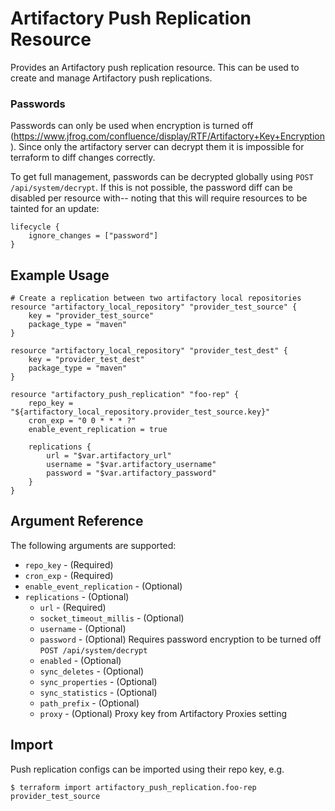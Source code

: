# Artifactory Push Replication Resource

Provides an Artifactory push replication resource. This can be used to create and manage Artifactory push replications.

### Passwords
Passwords can only be used when encryption is turned off (https://www.jfrog.com/confluence/display/RTF/Artifactory+Key+Encryption). 
Since only the artifactory server can decrypt them it is impossible for terraform to diff changes correctly.

To get full management, passwords can be decrypted globally using `POST /api/system/decrypt`. If this is not possible, 
the password diff can be disabled per resource with-- noting that this will require resources to be tainted for an update:
```hcl
lifecycle {
    ignore_changes = ["password"]
}
``` 

## Example Usage

```hcl
# Create a replication between two artifactory local repositories
resource "artifactory_local_repository" "provider_test_source" {
	key = "provider_test_source"
	package_type = "maven"
}

resource "artifactory_local_repository" "provider_test_dest" {
	key = "provider_test_dest"
	package_type = "maven"
}

resource "artifactory_push_replication" "foo-rep" {
	repo_key = "${artifactory_local_repository.provider_test_source.key}"
	cron_exp = "0 0 * * * ?"
	enable_event_replication = true
	
	replications {
		url = "$var.artifactory_url"
		username = "$var.artifactory_username"
		password = "$var.artifactory_password"
	}
}
```

## Argument Reference

The following arguments are supported:

* `repo_key` - (Required)
* `cron_exp` - (Required)
* `enable_event_replication` - (Optional)
* `replications` - (Optional)
    * `url` - (Required)
    * `socket_timeout_millis` - (Optional)
    * `username` - (Optional)
    * `password` - (Optional) Requires password encryption to be turned off `POST /api/system/decrypt`
    * `enabled` - (Optional)
    * `sync_deletes` - (Optional)
    * `sync_properties` - (Optional)
    * `sync_statistics` - (Optional)
    * `path_prefix` - (Optional)
    * `proxy` - (Optional) Proxy key from Artifactory Proxies setting

## Import

Push replication configs can be imported using their repo key, e.g.

```
$ terraform import artifactory_push_replication.foo-rep provider_test_source
```
